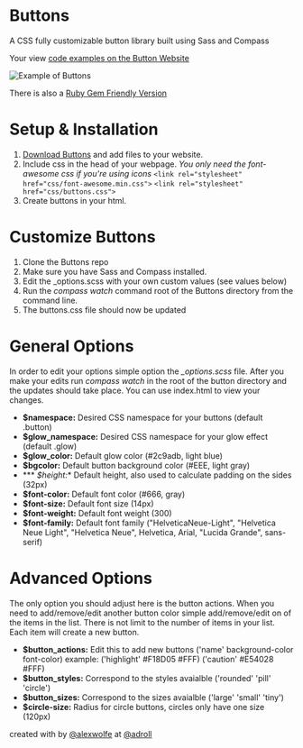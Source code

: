 Buttons
=======

A CSS fully customizable button library built using Sass and Compass

Your view [code examples on the Button Website](http://alexwolfe.github.io/Buttons/)

![Example of Buttons](https://dl.dropboxusercontent.com/u/1517246/buttons.png)


There is also a [Ruby Gem Friendly Version](https://github.com/rajahafify/buttons-rails)

Setup & Installation
====================

1. [Download Buttons](https://github.com/alexwolfe/Buttons/raw/gh-pages/Buttons.zip) and add files to your website.
2. Include css in the head of your webpage. *You only need the font-awesome css if you're using icons*
    `<link rel="stylesheet" href="css/font-awesome.min.css">`
    `<link rel="stylesheet" href="css/buttons.css">`
3. Create buttons in your html.


Customize Buttons
====================

1. Clone the Buttons repo
2. Make sure you have Sass and Compass installed.
3. Edit the _options.scss with your own custom values (see values below)
4. Run the *compass watch* command root of the Buttons directory from the command line.
5. The buttons.css file should now be updated


General Options
===============

In order to edit your options simple option the *_options.scss* file. After you make your
edits run *compass watch* in the root of the button directory and the updates should take place.
You can use index.html to view your changes.

* **$namespace:**  Desired CSS namespace for your buttons (default .button)
* **$glow_namespace:** Desired CSS namespace for your glow effect (default .glow)
* **$glow_color:** Default glow color (#2c9adb, light blue)
* **$bgcolor:** Default button background color (#EEE, light gray)
* *** *$height:** Default height, also used to calculate padding on the sides (32px)
* **$font-color:** Default font color (#666, gray)
* **$font-size:** Default font size (14px)
* **$font-weight:** Default font weight (300)
* **$font-family:**  Default font family ("HelveticaNeue-Light", "Helvetica Neue Light", "Helvetica Neue", Helvetica, Arial, "Lucida Grande", sans-serif)


Advanced Options
===============

The only option you should adjust here is the button actions. When you need to add/remove/edit another button
color simple add/remove/edit on of the items in the list. There is not limit to the number of items in your list. Each
item will create a new button.

* **$button_actions:** Edit this to add new buttons ('name' background-color font-color) example: ('highlight' #F18D05 #FFF) ('caution' #E54028 #FFF)
* **$button_styles:** Correspond to the styles avaialble ('rounded' 'pill' 'circle')
* **$button_sizes:** Correspond to the sizes avaialble ('large' 'small' 'tiny')
* **$circle-size:** Radius for circle buttons, circles only have one size (120px)

created with by [@alexwolfe](https://twitter.com/alexwolfe) at [@adroll](https://twitter.com/adroll)
